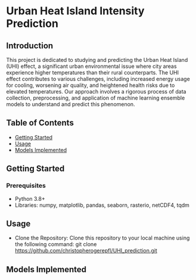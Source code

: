 # Urban Heat Island Intensity Prediction
## Introduction
This project is dedicated to studying and predicting the Urban Heat Island (UHI) effect, a significant urban environmental issue where city areas experience higher temperatures than their rural counterparts. The UHI effect contributes to various challenges, including increased energy usage for cooling, worsening air quality, and heightened health risks due to elevated temperatures. Our approach involves a rigorous process of data collection, preprocessing, and application of machine learning ensemble models to understand and predict this phenomenon.

## Table of Contents
* [Getting Started](#getting-started)
* [Usage](#usage)
* [Models Implemented](#models-implemented)

## Getting Started
### Prerequisites
- Python 3.8+
- Libraries: numpy, matplotlib, pandas, seaborn, rasterio, netCDF4, tqdm
  
## Usage
- Clone the Repository: Clone this repository to your local machine using the following command:
git clone https://github.com/christopherogerepfl/UHI_prediction.git

## Models Implemented
